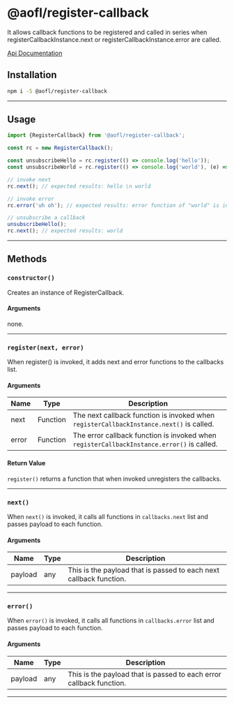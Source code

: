 # @aofl/register-callback

It allows callback functions to be registered and called in series when registerCallbackInstance.next or registerCallbackInstance.error are called.

[Api Documentation](https://ageoflearning.github.io/aofl/v3.x/api-docs/module-@aofl_register-callback.html)

## Installation
```bash
npm i -S @aofl/register-callback
```

---
## Usage
```javascript
import {RegisterCallback} from '@aofl/register-callback';

const rc = new RegisterCallback();

const unsubscribeHello = rc.register(() => console.log('hello'));
const unsubscribeWorld = rc.register(() => console.log('world'), (e) => console.log);

// invoke next
rc.next(); // expected results: hello \n world

// invoke error
rc.error('uh oh'); // expected results: error function of "world" is invoked printing 'uh oh' to console

// unsubscribe a callback
unsubscribeHello();
rc.next(); // expected results: world
```

---
## Methods

### `constructor()`
Creates an instance of RegisterCallback.

#### Arguments
none.

---
### `register(next, error)`
When register() is invoked, it adds next and error functions to the callbacks list.

#### Arguments
| Name  | Type     | Description                                                                           |
|-------|----------|---------------------------------------------------------------------------------------|
| next  | Function | The next callback function is invoked when `registerCallbackInstance.next()` is called.   |
| error | Function | The error callback function is invoked when `registerCallbackInstance.error()` is called. |


#### Return Value
`register()` returns a function that when invoked unregisters the callbacks.

---
### `next()`
When `next()` is invoked, it calls all functions in `callbacks.next` list and passes payload to each function.

#### Arguments
| Name    | Type | Description                                                        |
|---------|------|--------------------------------------------------------------------|
| payload | any  | This is the payload that is passed to each next callback function. |

---
### `error()`
When `error()` is invoked, it calls all functions in `callbacks.error` list and passes payload to each function.

#### Arguments
| Name    | Type | Description                                                        |
|---------|------|--------------------------------------------------------------------|
| payload | any  | This is the payload that is passed to each error callback function.|

---
